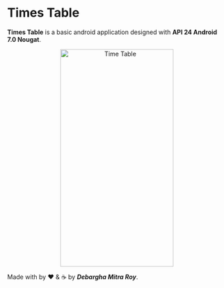 # Times Table

**Times Table** is a basic android application designed with **API 24 Android 7.0 Nougat**.

<p align="center">
    <img src="https://www.linkpicture.com/q/ss_48.png" alt="Time Table" height="500px" width="260px">
</p>

Made with by ❤️ & ☕ by ***Debargha Mitra Roy***.